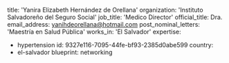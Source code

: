 title: 'Yanira Elizabeth Hernández de Orellana'
organization: 'Instituto Salvadoreño del Seguro Social'
job_title: 'Medico Director'
official_title: Dra.
email_address: yanihdeorellana@hotmail.com
post_nominal_letters: 'Maestría en Salud Pública'
works_in: 'El Salvador'
expertise:
  - hypertension
id: 9327e116-7095-44fe-bf93-2385d0abe599
country:
  - el-salvador
blueprint: networking

